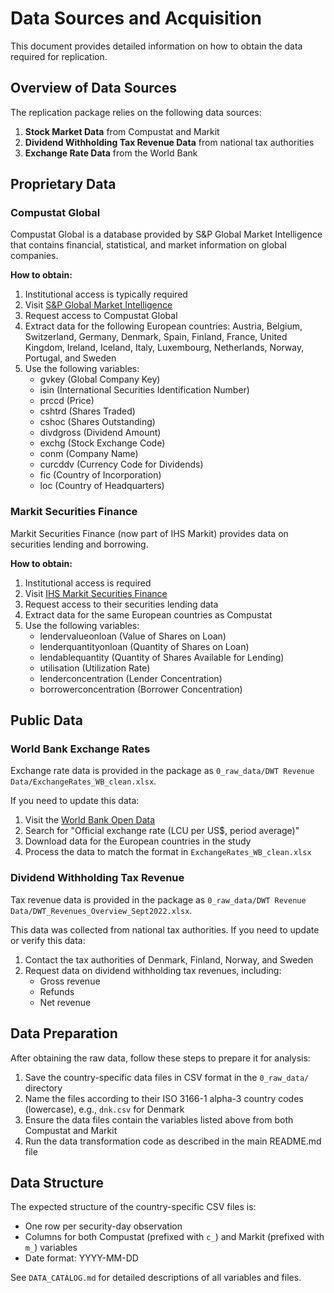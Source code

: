 # Data Sources and Acquisition

This document provides detailed information on how to obtain the data required for replication.

## Overview of Data Sources

The replication package relies on the following data sources:

1. **Stock Market Data** from Compustat and Markit
2. **Dividend Withholding Tax Revenue Data** from national tax authorities
3. **Exchange Rate Data** from the World Bank

## Proprietary Data

### Compustat Global

Compustat Global is a database provided by S&P Global Market Intelligence that contains financial, statistical, and market information on global companies.

**How to obtain:**
1. Institutional access is typically required
2. Visit [S&P Global Market Intelligence](https://www.spglobal.com/marketintelligence/en/)
3. Request access to Compustat Global
4. Extract data for the following European countries: Austria, Belgium, Switzerland, Germany, Denmark, Spain, Finland, France, United Kingdom, Ireland, Iceland, Italy, Luxembourg, Netherlands, Norway, Portugal, and Sweden
5. Use the following variables:
   - gvkey (Global Company Key)
   - isin (International Securities Identification Number)
   - prccd (Price)
   - cshtrd (Shares Traded)
   - cshoc (Shares Outstanding)
   - divdgross (Dividend Amount)
   - exchg (Stock Exchange Code)
   - conm (Company Name)
   - curcddv (Currency Code for Dividends)
   - fic (Country of Incorporation)
   - loc (Country of Headquarters)

### Markit Securities Finance

Markit Securities Finance (now part of IHS Markit) provides data on securities lending and borrowing.

**How to obtain:**
1. Institutional access is required
2. Visit [IHS Markit Securities Finance](https://ihsmarkit.com/products/securities-finance.html)
3. Request access to their securities lending data
4. Extract data for the same European countries as Compustat
5. Use the following variables:
   - lendervalueonloan (Value of Shares on Loan)
   - lenderquantityonloan (Quantity of Shares on Loan)
   - lendablequantity (Quantity of Shares Available for Lending)
   - utilisation (Utilization Rate)
   - lenderconcentration (Lender Concentration)
   - borrowerconcentration (Borrower Concentration)

## Public Data

### World Bank Exchange Rates

Exchange rate data is provided in the package as `0_raw_data/DWT Revenue Data/ExchangeRates_WB_clean.xlsx`.

If you need to update this data:
1. Visit the [World Bank Open Data](https://data.worldbank.org/)
2. Search for "Official exchange rate (LCU per US$, period average)"
3. Download data for the European countries in the study
4. Process the data to match the format in `ExchangeRates_WB_clean.xlsx`

### Dividend Withholding Tax Revenue

Tax revenue data is provided in the package as `0_raw_data/DWT Revenue Data/DWT_Revenues_Overview_Sept2022.xlsx`.

This data was collected from national tax authorities. If you need to update or verify this data:
1. Contact the tax authorities of Denmark, Finland, Norway, and Sweden
2. Request data on dividend withholding tax revenues, including:
   - Gross revenue
   - Refunds
   - Net revenue

## Data Preparation

After obtaining the raw data, follow these steps to prepare it for analysis:

1. Save the country-specific data files in CSV format in the `0_raw_data/` directory
2. Name the files according to their ISO 3166-1 alpha-3 country codes (lowercase), e.g., `dnk.csv` for Denmark
3. Ensure the data files contain the variables listed above from both Compustat and Markit
4. Run the data transformation code as described in the main README.md file

## Data Structure

The expected structure of the country-specific CSV files is:

- One row per security-day observation
- Columns for both Compustat (prefixed with `c_`) and Markit (prefixed with `m_`) variables
- Date format: YYYY-MM-DD

See `DATA_CATALOG.md` for detailed descriptions of all variables and files.